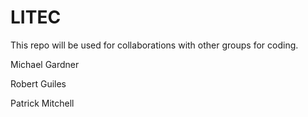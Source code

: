 # LITEC
This repo will be used for collaborations with other groups for coding.

Michael Gardner

Robert Guiles

Patrick Mitchell
